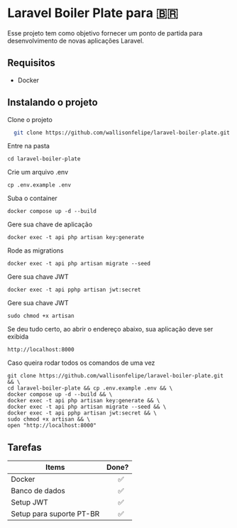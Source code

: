 
# Laravel Boiler Plate para 🇧🇷

Esse projeto tem como objetivo fornecer um ponto de partida para desenvolvimento de novas aplicações Laravel.


## Requisitos

- Docker


## Instalando o projeto

Clone o projeto

```bash
  git clone https://github.com/wallisonfelipe/laravel-boiler-plate.git
```

Entre na pasta
```
cd laravel-boiler-plate
```

Crie um arquivo .env
```
cp .env.example .env
```

Suba o container
```
docker compose up -d --build
```

Gere sua chave de aplicação
```
docker exec -t api php artisan key:generate
```


Rode as migrations
```
docker exec -t api php artisan migrate --seed
```

Gere sua chave JWT
```
docker exec -t api pphp artisan jwt:secret
```

Gere sua chave JWT
```
sudo chmod +x artisan
```

Se deu tudo certo, ao abrir o endereço abaixo, sua aplicação deve ser exibida
```
http://localhost:8000
```

Caso queira rodar todos os comandos de uma vez
```
git clone https://github.com/wallisonfelipe/laravel-boiler-plate.git && \
cd laravel-boiler-plate && cp .env.example .env && \
docker compose up -d --build && \
docker exec -t api php artisan key:generate && \
docker exec -t api php artisan migrate --seed && \
docker exec -t api pphp artisan jwt:secret && \
sudo chmod +x artisan && \
open "http://localhost:8000"
```



## Tarefas

| Items              | Done?                                                |
| ------------------ | ---------------------------------------------------------------- |
| Docker       |  &nbsp;&nbsp;&nbsp;&nbsp;&nbsp;&nbsp;✅ |
| Banco de dados     | &nbsp;&nbsp;&nbsp;&nbsp;&nbsp;&nbsp;✅ |
| Setup JWT           | &nbsp;&nbsp;&nbsp;&nbsp;&nbsp;&nbsp;✅ |
| Setup para suporte PT-BR           | &nbsp;&nbsp;&nbsp;&nbsp;&nbsp;&nbsp;✅ |

